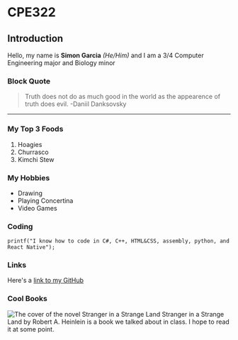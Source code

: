 # CPE322
## Introduction
Hello, my name is **Simon Garcia** *(He/Him)* and I am a 3/4 Computer Engineering major and Biology minor 
### Block Quote
>Truth does not do as much good in the world as the appearence of truth does evil.
-Daniil Danksovsky
---
### My Top 3 Foods
1. Hoagies
2. Churrasco
3. Kimchi Stew
### My Hobbies
- Drawing
- Playing Concertina
- Video Games
### Coding
`printf("I know how to code in C#, C++, HTML&CSS, assembly, python, and React Native");`
### Links
Here's a [link to my GitHub](https://github.com/smGarc/CPE322/)
### Cool Books
![The cover of the novel Stranger in a Strange Land](https://upload.wikimedia.org/wikipedia/en/4/40/Stranger_in_a_Strange_Land_Cover.jpg)
Stranger in a Strange Land by Robert A. Heinlein is a book we talked about in class. I hope to read it at some point.
